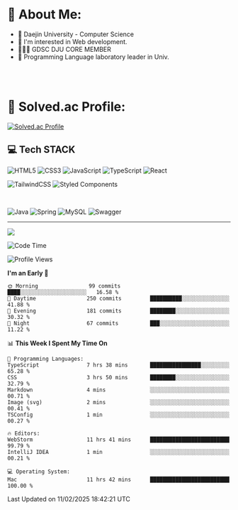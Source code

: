 # 💫 About Me:

<ul>
 <li> 🏫 Daejin University - Computer Science </li>
 <li> 👀 I'm interested in Web development.</li>
 <li> 🧑🏻‍💻 GDSC DJU CORE MEMBER </li>
 <li> 🧪 Programming Language laboratory leader in Univ. </li>
</ul>


<br>





<br>

# 💯 Solved.ac Profile: 
[![Solved.ac Profile](http://mazassumnida.wtf/api/v2/generate_badge?boj=jieunsse)](https://solved.ac/jieunsse/)
<br>


## 💻 Tech STACK


![HTML5](https://img.shields.io/badge/html5-%23E34F26.svg?style=for-the-badge&logo=html5&logoColor=white)
![CSS3](https://img.shields.io/badge/css3-%231572B6.svg?style=for-the-badge&logo=css3&logoColor=white)
![JavaScript](https://img.shields.io/badge/javascript-%23323330.svg?style=for-the-badge&logo=javascript&logoColor=%23F7DF1E)
![TypeScript](https://img.shields.io/badge/typescript-%23007ACC.svg?style=for-the-badge&logo=typescript&logoColor=white)
![React](https://img.shields.io/badge/react-%2320232a.svg?style=for-the-badge&logo=react&logoColor=%2361DAFB)

![TailwindCSS](https://img.shields.io/badge/tailwindcss-%2338B2AC.svg?style=for-the-badge&logo=tailwind-css&logoColor=white)
![Styled Components](https://img.shields.io/badge/styled--components-DB7093?style=for-the-badge&logo=styled-components&logoColor=white)

<br/>



![Java](	https://img.shields.io/badge/Java-ED8B00?style=for-the-badge&logo=openjdk&logoColor=white)
![Spring](https://img.shields.io/badge/Spring-6DB33F?style=for-the-badge&logo=spring&logoColor=white)
![MySQL](https://img.shields.io/badge/mysql-4479A1.svg?style=for-the-badge&logo=mysql&logoColor=white)
![Swagger](https://img.shields.io/badge/-Swagger-%23Clojure?style=for-the-badge&logo=swagger&logoColor=white)





---

[![](https://visitcount.itsvg.in/api?id=Jayden&label=Profile%20Views&color=3&icon=7&pretty=true)](https://visitcount.itsvg.in)


<!-- Proudly created with GPRM ( https://gprm.itsvg.in ) -->


<!--START_SECTION:waka-->
![Code Time](http://img.shields.io/badge/Code%20Time-592%20hrs%2035%20mins-blue)

![Profile Views](http://img.shields.io/badge/Profile%20Views-0-blue)

**I'm an Early 🐤** 

```text
🌞 Morning                99 commits          ████░░░░░░░░░░░░░░░░░░░░░   16.58 % 
🌆 Daytime                250 commits         ██████████░░░░░░░░░░░░░░░   41.88 % 
🌃 Evening                181 commits         ████████░░░░░░░░░░░░░░░░░   30.32 % 
🌙 Night                  67 commits          ███░░░░░░░░░░░░░░░░░░░░░░   11.22 % 
```


📊 **This Week I Spent My Time On** 

```text
💬 Programming Languages: 
TypeScript               7 hrs 38 mins       ████████████████░░░░░░░░░   65.28 % 
CSS                      3 hrs 50 mins       ████████░░░░░░░░░░░░░░░░░   32.79 % 
Markdown                 4 mins              ░░░░░░░░░░░░░░░░░░░░░░░░░   00.71 % 
Image (svg)              2 mins              ░░░░░░░░░░░░░░░░░░░░░░░░░   00.41 % 
TSConfig                 1 min               ░░░░░░░░░░░░░░░░░░░░░░░░░   00.27 % 

🔥 Editors: 
WebStorm                 11 hrs 41 mins      █████████████████████████   99.79 % 
IntelliJ IDEA            1 min               ░░░░░░░░░░░░░░░░░░░░░░░░░   00.21 % 

💻 Operating System: 
Mac                      11 hrs 42 mins      █████████████████████████   100.00 % 
```


 Last Updated on 11/02/2025 18:42:21 UTC
<!--END_SECTION:waka-->
